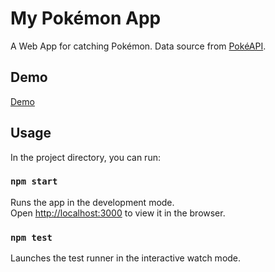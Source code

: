 # My Pokémon App

A Web App for catching Pokémon. Data source from [PokéAPI](https://pokeapi.co/).

## Demo

[Demo](https://compassionate-allen-2f3453.netlify.app/)

## Usage

In the project directory, you can run:

### `npm start`

Runs the app in the development mode.<br />
Open [http://localhost:3000](http://localhost:3000) to view it in the browser.

### `npm test`

Launches the test runner in the interactive watch mode.
